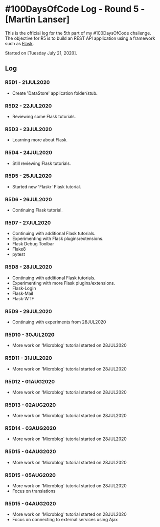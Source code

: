 # #100DaysOfCode Log - Round 5 - [Martin Lanser]

This is the official log for the 5th part of my #100DaysOfCode challenge. The objective for R5 is to build an REST API application using a framework such as [Flask](https://flask.palletsprojects.com/en/1.1.x/).

Started on [Tuesday July 21, 2020].

## Log

### R5D1 - 21JUL2020
* Create 'DataStore' application folder/stub.

### R5D2 - 22JUL2020
* Reviewing some Flask tutorials.

### R5D3 - 23JUL2020
* Learning more about Flask.

### R5D4 - 24JUL2020
* Still reviewing Flask tutorials.

### R5D5 - 25JUL2020
* Started new 'Flaskr' Flask tutorial.

### R5D6 - 26JUL2020
* Continuing Flask tutorial.

### R5D7 - 27JUL2020
* Continuing with additional Flask tutorials.
* Experimenting with Flask plugins/extensions.
* Flask Debug Toolbar
* Flake8
* pytest

### R5D8 - 28JUL2020
* Continuing with additional Flask tutorials.
* Experimenting with more Flask plugins/extensions.
* Flask-Login
* Flask-Mail
* Flask-WTF

### R5D9 - 29JUL2020
* Continuing with experiments from 28JUL2020

### R5D10 - 30JUL2020
* More work on 'Microblog' tutorial started on 28JUL2020

### R5D11 - 31JUL2020
* More work on 'Microblog' tutorial started on 28JUL2020

### R5D12 - 01AUG2020
* More work on 'Microblog' tutorial started on 28JUL2020

### R5D13 - 02AUG2020
* More work on 'Microblog' tutorial started on 28JUL2020

### R5D14 - 03AUG2020
* More work on 'Microblog' tutorial started on 28JUL2020

### R5D15 - 04AUG2020
* More work on 'Microblog' tutorial started on 28JUL2020

### R5D15 - 05AUG2020
* More work on 'Microblog' tutorial started on 28JUL2020
* Focus on translations

### R5D15 - 04AUG2020
* More work on 'Microblog' tutorial started on 28JUL2020
* Focus on connecting to external services using Ajax
